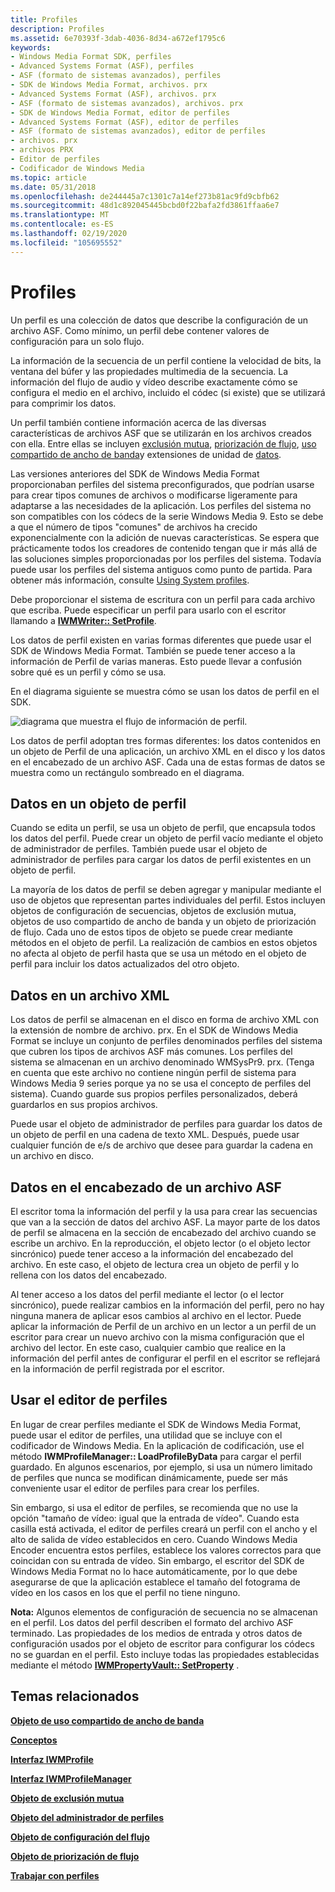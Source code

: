 ```yaml
---
title: Profiles
description: Profiles
ms.assetid: 6e70393f-3dab-4036-8d34-a672ef1795c6
keywords:
- Windows Media Format SDK, perfiles
- Advanced Systems Format (ASF), perfiles
- ASF (formato de sistemas avanzados), perfiles
- SDK de Windows Media Format, archivos. prx
- Advanced Systems Format (ASF), archivos. prx
- ASF (formato de sistemas avanzados), archivos. prx
- SDK de Windows Media Format, editor de perfiles
- Advanced Systems Format (ASF), editor de perfiles
- ASF (formato de sistemas avanzados), editor de perfiles
- archivos. prx
- archivos PRX
- Editor de perfiles
- Codificador de Windows Media
ms.topic: article
ms.date: 05/31/2018
ms.openlocfilehash: de244445a7c1301c7a14ef273b81ac9fd9cbfb62
ms.sourcegitcommit: 48d1c892045445bcbd0f22bafa2fd3861ffaa6e7
ms.translationtype: MT
ms.contentlocale: es-ES
ms.lasthandoff: 02/19/2020
ms.locfileid: "105695552"
---
```

# <a name="profiles"></a>Profiles

Un perfil es una colección de datos que describe la configuración de un archivo ASF. Como mínimo, un perfil debe contener valores de configuración para un solo flujo.

La información de la secuencia de un perfil contiene la velocidad de bits, la ventana del búfer y las propiedades multimedia de la secuencia. La información del flujo de audio y vídeo describe exactamente cómo se configura el medio en el archivo, incluido el códec (si existe) que se utilizará para comprimir los datos.

Un perfil también contiene información acerca de las diversas características de archivos ASF que se utilizarán en los archivos creados con ella. Entre ellas se incluyen [exclusión mutua](mutual-exclusion.md), [priorización de flujo](stream-prioritization.md), [uso compartido de ancho de banda](bandwidth-sharing.md)y extensiones de unidad de [datos](data-unit-extensions.md).

Las versiones anteriores del SDK de Windows Media Format proporcionaban perfiles del sistema preconfigurados, que podrían usarse para crear tipos comunes de archivos o modificarse ligeramente para adaptarse a las necesidades de la aplicación. Los perfiles del sistema no son compatibles con los códecs de la serie Windows Media 9. Esto se debe a que el número de tipos "comunes" de archivos ha crecido exponencialmente con la adición de nuevas características. Se espera que prácticamente todos los creadores de contenido tengan que ir más allá de las soluciones simples proporcionadas por los perfiles del sistema. Todavía puede usar los perfiles del sistema antiguos como punto de partida. Para obtener más información, consulte [Using System profiles](using-system-profiles.md).

Debe proporcionar el sistema de escritura con un perfil para cada archivo que escriba. Puede especificar un perfil para usarlo con el escritor llamando a [**IWMWriter:: SetProfile**](/previous-versions/windows/desktop/api/Wmsdkidl/nf-wmsdkidl-iwmwriter-setprofile).

Los datos de perfil existen en varias formas diferentes que puede usar el SDK de Windows Media Format. También se puede tener acceso a la información de Perfil de varias maneras. Esto puede llevar a confusión sobre qué es un perfil y cómo se usa.

En el diagrama siguiente se muestra cómo se usan los datos de perfil en el SDK.

![diagrama que muestra el flujo de información de perfil.](images/formatsdk01.png)

Los datos de perfil adoptan tres formas diferentes: los datos contenidos en un objeto de Perfil de una aplicación, un archivo XML en el disco y los datos en el encabezado de un archivo ASF. Cada una de estas formas de datos se muestra como un rectángulo sombreado en el diagrama.

## <a name="data-in-a-profile-object"></a>Datos en un objeto de perfil

Cuando se edita un perfil, se usa un objeto de perfil, que encapsula todos los datos del perfil. Puede crear un objeto de perfil vacío mediante el objeto de administrador de perfiles. También puede usar el objeto de administrador de perfiles para cargar los datos de perfil existentes en un objeto de perfil.

La mayoría de los datos de perfil se deben agregar y manipular mediante el uso de objetos que representan partes individuales del perfil. Estos incluyen objetos de configuración de secuencias, objetos de exclusión mutua, objetos de uso compartido de ancho de banda y un objeto de priorización de flujo. Cada uno de estos tipos de objeto se puede crear mediante métodos en el objeto de perfil. La realización de cambios en estos objetos no afecta al objeto de perfil hasta que se usa un método en el objeto de perfil para incluir los datos actualizados del otro objeto.

## <a name="data-in-an-xml-file"></a>Datos en un archivo XML

Los datos de perfil se almacenan en el disco en forma de archivo XML con la extensión de nombre de archivo. prx. En el SDK de Windows Media Format se incluye un conjunto de perfiles denominados perfiles del sistema que cubren los tipos de archivos ASF más comunes. Los perfiles del sistema se almacenan en un archivo denominado WMSysPr9. prx. (Tenga en cuenta que este archivo no contiene ningún perfil de sistema para Windows Media 9 series porque ya no se usa el concepto de perfiles del sistema). Cuando guarde sus propios perfiles personalizados, deberá guardarlos en sus propios archivos.

Puede usar el objeto de administrador de perfiles para guardar los datos de un objeto de perfil en una cadena de texto XML. Después, puede usar cualquier función de e/s de archivo que desee para guardar la cadena en un archivo en disco.

## <a name="data-in-the-header-of-an-asf-file"></a>Datos en el encabezado de un archivo ASF

El escritor toma la información del perfil y la usa para crear las secuencias que van a la sección de datos del archivo ASF. La mayor parte de los datos de perfil se almacena en la sección de encabezado del archivo cuando se escribe un archivo. En la reproducción, el objeto lector (o el objeto lector sincrónico) puede tener acceso a la información del encabezado del archivo. En este caso, el objeto de lectura crea un objeto de perfil y lo rellena con los datos del encabezado.

Al tener acceso a los datos del perfil mediante el lector (o el lector sincrónico), puede realizar cambios en la información del perfil, pero no hay ninguna manera de aplicar esos cambios al archivo en el lector. Puede aplicar la información de Perfil de un archivo en un lector a un perfil de un escritor para crear un nuevo archivo con la misma configuración que el archivo del lector. En este caso, cualquier cambio que realice en la información del perfil antes de configurar el perfil en el escritor se reflejará en la información de perfil registrada por el escritor.

## <a name="using-profile-editor"></a>Usar el editor de perfiles

En lugar de crear perfiles mediante el SDK de Windows Media Format, puede usar el editor de perfiles, una utilidad que se incluye con el codificador de Windows Media. En la aplicación de codificación, use el método **IWMProfileManager:: LoadProfileByData** para cargar el perfil guardado. En algunos escenarios, por ejemplo, si usa un número limitado de perfiles que nunca se modifican dinámicamente, puede ser más conveniente usar el editor de perfiles para crear los perfiles.

Sin embargo, si usa el editor de perfiles, se recomienda que no use la opción "tamaño de vídeo: igual que la entrada de vídeo". Cuando esta casilla está activada, el editor de perfiles creará un perfil con el ancho y el alto de salida de vídeo establecidos en cero. Cuando Windows Media Encoder encuentra estos perfiles, establece los valores correctos para que coincidan con su entrada de vídeo. Sin embargo, el escritor del SDK de Windows Media Format no lo hace automáticamente, por lo que debe asegurarse de que la aplicación establece el tamaño del fotograma de vídeo en los casos en los que el perfil no tiene ninguno.

**Nota:** Algunos elementos de configuración de secuencia no se almacenan en el perfil. Los datos del perfil describen el formato del archivo ASF terminado. Las propiedades de los medios de entrada y otros datos de configuración usados por el objeto de escritor para configurar los códecs no se guardan en el perfil. Esto incluye todas las propiedades establecidas mediante el método [**IWMPropertyVault:: SetProperty**](/previous-versions/windows/desktop/api/Wmsdkidl/nf-wmsdkidl-iwmpropertyvault-setproperty) .

## <a name="related-topics"></a>Temas relacionados

<dl> <dt>

[**Objeto de uso compartido de ancho de banda**](bandwidth-sharing-object.md)
</dt> <dt>

[**Conceptos**](concepts.md)
</dt> <dt>

[**Interfaz IWMProfile**](iwmprofile.md)
</dt> <dt>

[**Interfaz IWMProfileManager**](/previous-versions/windows/desktop/api/wmsdkidl/nn-wmsdkidl-iwmprofilemanager)
</dt> <dt>

[**Objeto de exclusión mutua**](mutual-exclusion-object.md)
</dt> <dt>

[**Objeto del administrador de perfiles**](profile-manager-object.md)
</dt> <dt>

[**Objeto de configuración del flujo**](stream-configuration-object.md)
</dt> <dt>

[**Objeto de priorización de flujo**](stream-prioritization-object.md)
</dt> <dt>

[**Trabajar con perfiles**](working-with-profiles.md)
</dt> </dl>

 

 




